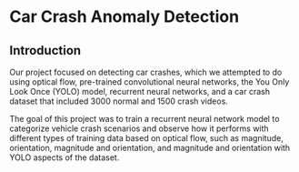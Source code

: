# Car Crash Anomaly Detection 

## Introduction

Our project focused on detecting car crashes, which we attempted to do using optical flow, pre-trained convolutional neural networks, the You Only Look Once (YOLO) model, recurrent neural networks, and a car crash dataset that included 3000 normal and 1500 crash videos.

The goal of this project was to train a recurrent neural network model to categorize vehicle crash scenarios and observe how it performs with different types of training data based on optical flow, such as magnitude, orientation, magnitude and orientation, and magnitude and orientation with YOLO aspects of the dataset.
